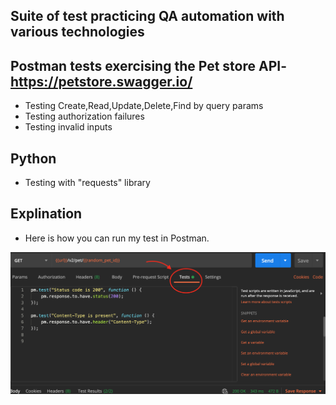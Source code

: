 ## Suite of test practicing QA automation with various technologies

## Postman tests exercising the Pet store API- https://petstore.swagger.io/

- Testing Create,Read,Update,Delete,Find by query params
- Testing authorization failures
- Testing invalid inputs

## Python

- Testing with "requests" library

## Explination
- Here is how you can run my test in Postman.


![Screens](https://github.com/delyanada/pet-store-testing/blob/master/Documentation/img/Screen%20Shot%202021-03-20%20at%2010.52.10%20AM.png?raw=true)
